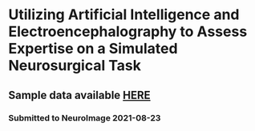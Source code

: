 # Utilizing Artificial Intelligence and Electroencephalography to Assess Expertise on a Simulated Neurosurgical Task
## Sample data available  [HERE](https://www.dropbox.com/s/s86ntxdfayizwcl/data-sample.csv?dl=0)
### Submitted to NeuroImage 2021-08-23
